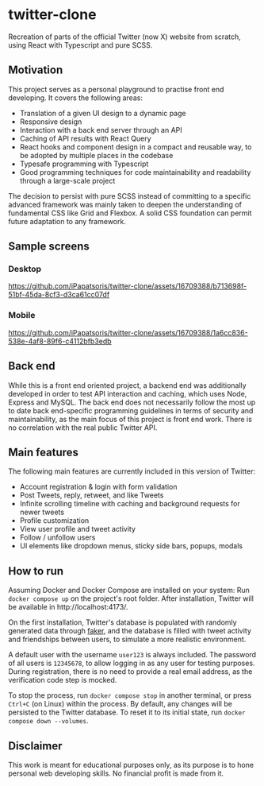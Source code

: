 # twitter-clone

Recreation of parts of the official Twitter (now X)
website from scratch, using React with Typescript and pure SCSS.

## Motivation

This project serves as a personal playground to practise front end developing.
It covers the following areas:

- Translation of a given UI design to a dynamic page
- Responsive design
- Interaction with a back end server through an API
- Caching of API results with React Query
- React hooks and component design in a compact and reusable way, to be adopted by multiple places in the codebase
- Typesafe programming with Typescript
- Good programming techniques for code maintainability and readability through a large-scale project

The decision to persist with pure SCSS instead of committing to a specific advanced framework was mainly taken
to deepen the understanding of fundamental CSS like Grid and Flexbox. A solid CSS foundation can permit future adaptation
to any framework.

## Sample screens

### Desktop
https://github.com/iPapatsoris/twitter-clone/assets/16709388/b713698f-51bf-45da-8cf3-d3ca61cc07df

### Mobile
https://github.com/iPapatsoris/twitter-clone/assets/16709388/1a6cc836-538e-4af8-89f6-c4112bfb3edb

## Back end

While this is a front end oriented project, a backend end was additionally developed in order to
test API interaction and caching, which uses Node, Express and MySQL. The back end does not
necessarily follow the most up to date back end-specific programming guidelines in terms of security and maintainability,
as the main focus of this project is front end work. There is no correlation with the real public Twitter API.

## Main features

The following main features are currently included in this version of Twitter:

- Account registration & login with form validation
- Post Tweets, reply, retweet, and like Tweets
- Infinite scrolling timeline with caching and background requests for newer tweets
- Profile customization
- View user profile and tweet activity
- Follow / unfollow users
- UI elements like dropdown menus, sticky side bars, popups, modals

## How to run

Assuming Docker and Docker Compose are installed on your system:
Run
`docker compose up` on the project's root folder.
After installation, Twitter will be available in <a>http://localhost:4173/</a>.

On the first installation, Twitter's database is populated with randomly generated data through [faker](https://fakerjs.dev/),
and the database is filled with tweet activity and friendships between users, to simulate a more realistic
environment.

A default user with the username
`user123` is always included. The password of all users is `12345678`, to allow logging in as any user
for testing purposes.
During registration, there is no need to provide a real email address, as the verification code
step is mocked.

To stop the process, run `docker compose stop` in another terminal, or press `Ctrl+C` (on Linux) within the process.
By default, any changes will be persisted to the Twitter database. To reset it to
its initial state, run `docker compose down --volumes`.

## Disclaimer

This work is meant for educational purposes only, as its purpose is to
hone personal web developing skills. No financial profit is made from it.
